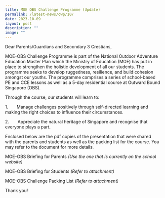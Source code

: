 ```yaml
---
title: MOE OBS Challenge Programme (Update)
permalink: /latest-news/cwp/10/
date: 2023-10-09
layout: post
description: ""
image: ""
---
```

Dear Parents/Guardians and Secondary 3 Crestians,

MOE-OBS Challenge Programme is part of the National Outdoor Adventure Education Master Plan which the Ministry of Education (MOE) has put in place to strengthen the holistic development of all our students. The programme seeks to develop ruggedness, resilience, and build cohesion amongst our youths. The programme comprises a series of school-based PE and CCE lessons as well as a 5-day residential course at Outward Bound Singapore (OBS).

Through the course, our students will learn to:

1.       Manage challenges positively through self-directed learning and making the right choices to influence their circumstances.

2.       Appreciate the natural heritage of Singapore and recognise that everyone plays a part.

Enclosed below are the pdf copies of the presentation that were shared with the parents and students as well as the packing list for the course. You may refer to the document for more details.

MOE-OBS Briefing for Parents _(Use the one that is currently on the school website)_

MOE-OBS Briefing for Students _(Refer to attachment)_

MOE-OBS Challenge Packing List _(Refer to attachment)_

Thank you!